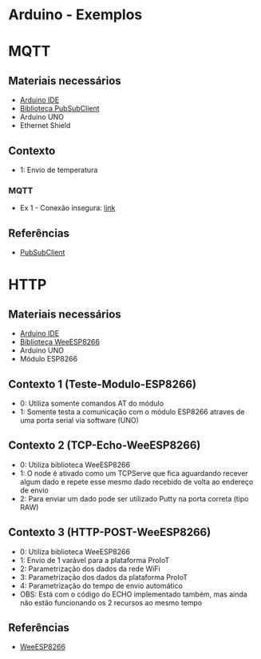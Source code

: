 # Arduino - Exemplos

# MQTT

## Materiais necessários

* [Arduino IDE](https://www.arduino.cc/en/Main/Software)
* [Biblioteca PubSubClient](https://pubsubclient.knolleary.net/)
* Arduino UNO
* Ethernet Shield

## Contexto

* 1: Envio de temperatura

### MQTT

* Ex 1 - Conexão insegura: [link](./firmware/mqtt/mqtt.ino)

## Referências

* [PubSubClient](https://pubsubclient.knolleary.net/)


# HTTP

## Materiais necessários

* [Arduino IDE](https://www.arduino.cc/en/Main/Software)
* [Biblioteca WeeESP8266](https://github.com/itead/ITEADLIB_Arduino_WeeESP8266)
* Arduino UNO
* Módulo ESP8266

## Contexto 1 (Teste-Modulo-ESP8266)

* 0: Utiliza somente comandos AT do módulo
* 1: Somente testa a comunicação com o módulo ESP8266 atraves de uma
     porta serial via software (UNO)

## Contexto 2 (TCP-Echo-WeeESP8266)

* 0: Utiliza biblioteca WeeESP8266
* 1: O node é ativado como um TCPServe que fica aguardando recever algum dado
     e repete esse mesmo dado recebido de volta ao endereço de envio
* 2: Para enviar um dado pode ser utilizado Putty na porta correta (tipo RAW)	 

## Contexto 3 (HTTP-POST-WeeESP8266)

* 0: Utiliza biblioteca WeeESP8266
* 1: Envio de 1 varável para a plataforma ProIoT
* 2: Parametrização dos dados da rede WiFi
* 3: Parametrização dos dados da plataforma ProIoT
* 4: Parametrização do tempo de envio automático
* OBS: Está com o código do ECHO implementado também, mas ainda não estão
       funcionando os 2 recursos ao mesmo tempo

## Referências

* [WeeESP8266](https://github.com/itead/ITEADLIB_Arduino_WeeESP8266)
